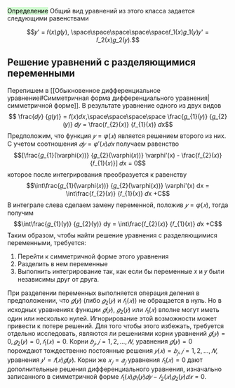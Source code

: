 <mark style="background: #BBFABBA6;">Определение</mark>
Общий вид уравнений из этого класса задается следующими равенствами

$$𝑦' = 𝑓(𝑥)𝑔(𝑦), \space\space\space\space\space𝑓_1(𝑥)𝑔_1(𝑦)𝑦' = 𝑓_2(𝑥)𝑔_2(𝑦).$$

## Решение уравнений с разделяющимися переменными

Перепишем в [[Обыкновенное дифференциальное уравнение#Симметричная форма дифференциального уравнения|симметричной форме]]. В результате уравнение одного из двух видов 
$$
\frac{𝑑𝑦} {𝑔(𝑦)} = 𝑓(𝑥)𝑑𝑥,\space\space\space\space \frac{𝑔_{1}(𝑦)} {𝑔_{2}(𝑦)} 𝑑𝑦 = \frac{𝑓_{2}(𝑥)} {𝑓_{1}(𝑥)} 𝑑x$$Предположим, что функция $𝑦 = \varphi(𝑥)$ является решением второго из них. С учетом соотношения $𝑑𝑦 = \varphi' (𝑥)𝑑𝑥$ получаем равенство
$$[\frac{𝑔_{1}(\varphi(𝑥))} {𝑔_{2}(\varphi(𝑥))} \varphi'(x) - \frac{𝑓_{2}(𝑥)} {𝑓_{1}(𝑥)}] 𝑑x = 0$$которое после интегрирования преобразуется к равенству
$$\int\frac{𝑔_{1}(\varphi(𝑥))} {𝑔_{2}(\varphi(𝑥))} \varphi'(x) dx = \int\frac{𝑓_{2}(𝑥)} {𝑓_{1}(𝑥)} 𝑑x +C$$В интеграле слева сделаем замену переменной, положив $𝑦 = \varphi(𝑥)$, тогда получим
$$\int\frac{𝑔_{1}(y)} {𝑔_{2}(y)}  dy = \int\frac{𝑓_{2}(𝑥)} {𝑓_{1}(𝑥)} 𝑑x +C$$
Таким образом, чтобы найти решение уравнения с разделяющимися переменными, требуется:
1. Перейти к симметричной форме этого уравнения
2. Разделить в нем переменные
3. Выполнить интегрирование так, как если бы переменные 𝑥 и 𝑦 были независимы друг от друга.

При разделении переменных выполняется операция деления в предположении, что $𝑔(𝑦)$ (либо $𝑔_2(𝑦)$ и $𝑓_{1}(𝑥))$ не обращается в нуль. Но в исходных уравнениях функции $𝑔(𝑦),$ $𝑔_2(𝑦)$ или $𝑓_1(𝑥)$ вполне могут иметь один или несколько нулей. Игнорирование этой возможности может привести к потере решений. Для того чтобы этого избежать, требуется отдельно исследовать, являются ли решениями корни уравнений $𝑔(𝑦) = 0, 𝑔_2(𝑦) = 0, 𝑓_1(𝑥) = 0$. Корни $𝑏_𝑗 , 𝑗 = 1, 2, . . . , 𝑁$, уравнения $𝑔(𝑦) = 0$ порождают тождественно постоянные решения $𝑦(𝑥) = 𝑏_𝑗 , 𝑗 = 1, 2, . . . , 𝑁$, уравнения $𝑦' = 𝑓(𝑥)𝑔(𝑦)$. Корни же $𝑥_𝑗 = 𝑎_𝑗$ уравнения $𝑓_1(𝑥) = 0$ дают дополнительные решения дифференциального уравнения, изначально записанного в симметричной форме $𝑓_1(𝑥)𝑔_1(𝑦)𝑑𝑦 − 𝑓_2(𝑥)𝑔_2(𝑦)𝑑𝑥 = 0$.